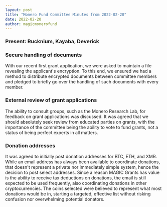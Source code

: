 ```yaml
---
layout: post
title: "Monero Fund Committee Minutes from 2022-02-20"
date: 2022-02-20
author: magicmonerofund
---
```


### Present: Rucknium, Kayaba, Deverick

### Secure handling of documents

With our recent first grant application, we were asked to maintain a file revealing the applicant's encryption. To this end, we ensured we had a method to distribute encrypted documents between committee members and pledged to briefly go over the handling of such documents with every member.

### External review of grant applications

The ability to consult groups, such as the Monero Research Lab, for feedback on grant applications was discussed. It was agreed that we should absolutely seek review from educated parties on grants, with the importance of the committee being the ability to vote to fund grants, not a status of being perfect experts in all matters.

### Donation addresses

It was agreed to initially post donation addresses for BTC, ETH, and XMR. While an email address has always been available to coordinate donations, that doesn't represent a private nor immediately simple system, hence the decision to post select addresses. Since a reason MAGIC Grants has value is the ability to receive tax deductions on donations, the email is still expected to be used frequently, also coordinating donations in other cryptocurrencies. The coins selected were believed to represent what most donations would be in, starting a targeted, effective list without risking confusion nor overwhelming potential donators. 
